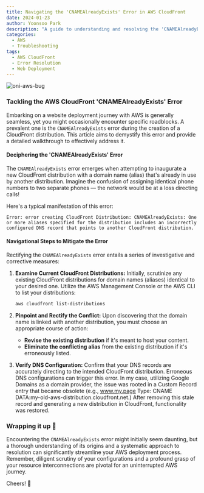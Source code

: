 ```yaml
---
title: Navigating the 'CNAMEAlreadyExists' Error in AWS CloudFront
date: 2024-01-23
author: Yoonsoo Park
description: "A guide to understanding and resolving the 'CNAMEAlreadyExists' error in AWS CloudFront, ensuring a smooth deployment of your web resources."
categories:
  - AWS
  - Troubleshooting
tags:
  - AWS CloudFront
  - Error Resolution
  - Web Deployment
---
```


![oni-aws-bug](images/oni-aws-bug.webp)

### Tackling the AWS CloudFront 'CNAMEAlreadyExists' Error

Embarking on a website deployment journey with AWS is generally seamless, yet you might occasionally encounter specific roadblocks. A prevalent one is the `CNAMEAlreadyExists` error during the creation of a CloudFront distribution. This article aims to demystify this error and provide a detailed walkthrough to effectively address it.

#### Deciphering the 'CNAMEAlreadyExists' Error

The `CNAMEAlreadyExists` error emerges when attempting to inaugurate a new CloudFront distribution with a domain name (alias) that's already in use by another distribution. Imagine the confusion of assigning identical phone numbers to two separate phones — the network would be at a loss directing calls!

Here's a typical manifestation of this error:

```
Error: error creating CloudFront Distribution: CNAMEAlreadyExists: One or more aliases specified for the distribution includes an incorrectly configured DNS record that points to another CloudFront distribution.
```

#### Navigational Steps to Mitigate the Error

Rectifying the `CNAMEAlreadyExists` error entails a series of investigative and corrective measures:

1. **Examine Current CloudFront Distributions:**
   Initially, scrutinize any existing CloudFront distributions for domain names (aliases) identical to your desired one. Utilize the AWS Management Console or the AWS CLI to list your distributions:

   ```bash
   aws cloudfront list-distributions
   ```

2. **Pinpoint and Rectify the Conflict:**
   Upon discovering that the domain name is linked with another distribution, you must choose an appropriate course of action:

   - **Revise the existing distribution** if it's meant to host your content.
   - **Eliminate the conflicting alias** from the existing distribution if it's erroneously listed.

3. **Verify DNS Configuration:**
   Confirm that your DNS records are accurately directing to the intended CloudFront distribution. Erroneous DNS configurations can trigger this error.
   In my case, utilizing Google Domains as a domain provider, the issue was rooted in a Custom Record entry that became obsolete (e.g., www.my.page Type: CNAME DATA:my-old-aws-distribution.cloudfront.net.) After removing this stale record and generating a new distribution in CloudFront, functionality was restored.

### Wrapping it up 👏

Encountering the `CNAMEAlreadyExists` error might initially seem daunting, but a thorough understanding of its origins and a systematic approach to resolution can significantly streamline your AWS deployment process. Remember, diligent scrutiny of your configurations and a profound grasp of your resource interconnections are pivotal for an uninterrupted AWS journey.

Cheers! 🍺
